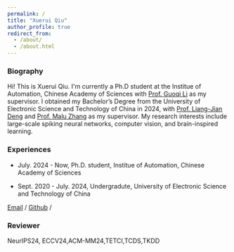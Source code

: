 ```yaml
---
permalink: /
title: "Xuerui Qiu"
author_profile: true
redirect_from: 
  - /about/
  - /about.html
---
```


### **Biography**

Hi! This is Xuerui Qiu. I'm currently a  Ph.D student at the Institue of Automation, Chinese Academy of Sciences with [Prof. Guoqi Li](https://casialiguoqi.github.io/) as my supervisor. I obtained my Bachelor’s Degree from the University of Electronic Science and Technology of China in 2024, with [Prof. Liang-Jian Deng](https://liangjiandeng.github.io/) and [Prof. Malu Zhang](https://www.scse.uestc.edu.cn/info/1081/12350.htm) as my supervisor. My research interests include large-scale spiking neural networks, computer vision, and brain-inspired learning.


### **Experiences**

- July. 2024 - Now, Ph.D. student, Institue of Automation, Chinese Academy of Sciences

- Sept. 2020 - July. 2024, Undergradute, University of Electronic Science and Technology of China


[Email](mailto:qiuxuerui2024@ia.ac.cn) / [Github](https://github.com/bollossom) / 

### **Reviewer**

NeurIPS24, ECCV24,ACM-MM24,TETCI,TCDS,TKDD
